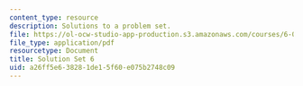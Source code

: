 ```yaml
---
content_type: resource
description: Solutions to a problem set.
file: https://ol-ocw-studio-app-production.s3.amazonaws.com/courses/6-055j-the-art-of-approximation-in-science-and-engineering-spring-2008/a26ff5e638281de15f60e075b2748c09_sol06.pdf
file_type: application/pdf
resourcetype: Document
title: Solution Set 6
uid: a26ff5e6-3828-1de1-5f60-e075b2748c09
---
```

